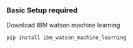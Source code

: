 ### Basic Setup required
Download IBM watson machine learning
```
pip install ibm_watson_machine_learning
```
